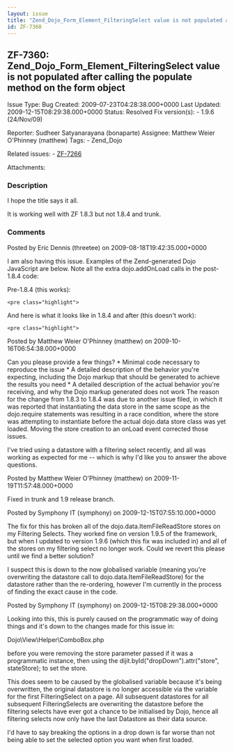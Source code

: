 ```yaml
---
layout: issue
title: "Zend_Dojo_Form_Element_FilteringSelect value is not populated after calling the populate method on the form object"
id: ZF-7360
---
```


ZF-7360: Zend\_Dojo\_Form\_Element\_FilteringSelect value is not populated after calling the populate method on the form object
-------------------------------------------------------------------------------------------------------------------------------

 Issue Type: Bug Created: 2009-07-23T04:28:38.000+0000 Last Updated: 2009-12-15T08:29:38.000+0000 Status: Resolved Fix version(s): - 1.9.6 (24/Nov/09)
 
 Reporter:  Sudheer Satyanarayana (bonaparte)  Assignee:  Matthew Weier O'Phinney (matthew)  Tags: - Zend\_Dojo
 
 Related issues: - [ZF-7266](/issues/browse/ZF-7266)
 
 Attachments: 
### Description

I hope the title says it all.

It is working well with ZF 1.8.3 but not 1.8.4 and trunk.

 

 

### Comments

Posted by Eric Dennis (threetee) on 2009-08-18T19:42:35.000+0000

I am also having this issue. Examples of the Zend-generated Dojo JavaScript are below. Note all the extra dojo.addOnLoad calls in the post-1.8.4 code:

Pre-1.8.4 (this works):

 
    <pre class="highlight">


And here is what it looks like in 1.8.4 and after (this doesn't work):

 
    <pre class="highlight">


 

 

Posted by Matthew Weier O'Phinney (matthew) on 2009-10-16T06:54:38.000+0000

Can you please provide a few things? \* Minimal code necessary to reproduce the issue \* A detailed description of the behavior you're expecting, including the Dojo markup that should be generated to achieve the results you need \* A detailed description of the actual behavior you're receiving, and why the Dojo markup generated does not work The reason for the change from 1.8.3 to 1.8.4 was due to another issue filed, in which it was reported that instantiating the data store in the same scope as the dojo.require statements was resulting in a race condition, where the store was attempting to instantiate before the actual dojo.data store class was yet loaded. Moving the store creation to an onLoad event corrected those issues.

I've tried using a datastore with a filtering select recently, and all was working as expected for me -- which is why I'd like you to answer the above questions.

 

 

Posted by Matthew Weier O'Phinney (matthew) on 2009-11-19T11:57:48.000+0000

Fixed in trunk and 1.9 release branch.

 

 

Posted by Symphony IT (symphony) on 2009-12-15T07:55:10.000+0000

The fix for this has broken all of the dojo.data.ItemFileReadStore stores on my Filtering Selects. They worked fine on version 1.9.5 of the framework, but when I updated to version 1.9.6 (which this fix was included in) and all of the stores on my filtering select no longer work. Could we revert this please until we find a better solution?

I suspect this is down to the now globalised variable (meaning you're overwriting the datastore call to dojo.data.ItemFileReadStore) for the datastore rather than the re-ordering, however I'm currently in the process of finding the exact cause in the code.

 

 

Posted by Symphony IT (symphony) on 2009-12-15T08:29:38.000+0000

Looking into this, this is purely caused on the programmatic way of doing things and it's down to the changes made for this issue in:

Dojo\\View\\Helper\\ComboBox.php

before you were removing the store parameter passed if it was a programmatic instance, then using the dijit.byId("dropDown").attr("store", stateStore); to set the store.

This does seem to be caused by the globalised variable because it's being overwritten, the original datastore is no longer accessible via the variable for the first FilteringSelect on a page. All subsequent datastores for all subsequent FilteringSelects are overwriting the datastore before the filtering selects have ever got a chance to be initialised by Dojo, hence all filtering selects now only have the last Datastore as their data source.

I'd have to say breaking the options in a drop down is far worse than not being able to set the selected option you want when first loaded.

 

 